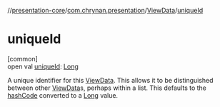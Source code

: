 //[presentation-core](../../../index.md)/[com.chrynan.presentation](../index.md)/[ViewData](index.md)/[uniqueId](unique-id.md)

# uniqueId

[common]\
open val [uniqueId](unique-id.md): [Long](https://kotlinlang.org/api/latest/jvm/stdlib/kotlin/-long/index.html)

A unique identifier for this [ViewData](index.md). This allows it to be distinguished between other [ViewData](index.md)s, perhaps within a list. This defaults to the [hashCode](../../../../presentation-core/com.chrynan.presentation/-view-data/hash-code.md) converted to a [Long](https://kotlinlang.org/api/latest/jvm/stdlib/kotlin/-long/index.html) value.
